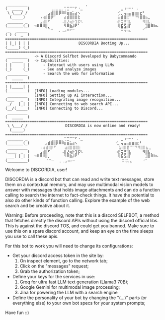 ```
 _________   ⠀⠀⠀⠀⠀⠀⠀⠀⠀⠀⠀⠀⠀⠀⠀⠀⠀⠀⠀⡀⠀⠀⠀⠀⠀⠀⠀⠀⠀⠀⠀⠀⠀⠀
(  _____  )  ⠀⠀⠀⠀⠀⠀⢀⣀⣀⣀⡀⢉⣉⠉⠉⠋⠐⣀⠀⠀⠀⠀⠀⠀⠀⠀⠀⠀⠀⠀⠀⠀⣀⠰⠒⠒⠂⠀⠄⠀⠀⠀⠀⠀⠀⠀
 \ \___/ /   ⠀⠀⠀⠀⠀⣠⣾⣿⣿⡿⠿⠿⣶⣶⣥⣴⠢⠀⠀⠀⠀⠀⠀⠀⠀⠀⠀⠀⠀⠀⠀⢊⡀⢤⣤⣤⣶⣶⣶⣖⠃⠀⠀⠀⠀⠀
  (_____)    ⠀⠀⠠⢴⣾⣿⡿⠋⠀⠀⠀⣴⣾⣿⣿⣿⣗⠀⠀⠀⠀⠀⠀⠀⠀⠀⠀⠀⠀⠀⠀⣥⣾⣿⣟⠉⠉⠙⠻⣿⣿⣦⣀⠀⠀⠀
 _______ _   ⠀⠀⣠⣾⣿⠋⠀⠀⠀⠀⠠⣿⣜⢶⡗⣹⡯⠣⠀⠀⠀⠀⠀⠀⠀⠀⠀⠀⠀⠀⠰⣟⢭⣛⢹⣧⠀⠀⠀⠀⠻⣿⣧⡀⠀⠀
(_______(_)  ⠲⠿⠿⠿⣿⡀⠀⠀⠀⠀⠀⠻⠿⣷⡼⠟⠁⠀⠀⠀⠀⠀⠀⠀⠀⠀⠀⠀⠀⠀⠀⢿⣯⣫⣼⡏⠀⠀⠀⠀⠀⣹⣿⠿⠷⠦
 _   _____   ⠀⠀⠀⠀⠈⠉⠒⠀⠀⡀⢀⣠⠶⠖⠒⠀⠀⠀⠀⠀⠀⠀⠀⠀⠀⠀⠀⠀⠀⠀⠀⠀⠭⢭⢥⣄⠀⠀⠀⠀⠊⠁⠀⠀⠀⠀
( ) (  _  )  ================================================================
| |_| | | |                      DISCORDIA Booting Up...
(_____) (_)  ================================================================
 _________   -> A Discord Selfbot Developed by Babycommando
(  _____  )  -> Capabilities:
| |     | |      - Interact with users using LLMs
(_)     (_)      - See and analyze images
 _________       - Search the web for information
(  _____  )  ================================================================
| |_____| |
(_________)  [INFO] Loading modules...
 _________   [INFO] Setting up AI interaction...
(___   _  )  [INFO] Integrating image recognition...
 _/   |_| |  [INFO] Connecting to web search API...
(__/(_____)  [INFO] Connecting to Discord...
 _________
(  _____  )  ================================================================
 \ \___/ /                 DISCORDIA is now online and ready!
  (_____)    ================================================================
 _______ _   ⠀⠀⠀⠀⠀⠀⢀⣀⣀⣀⡀⢉⣉⠉⠉⠋⠐⣀⠀⠀⠀⠀⠀⠀⠀⠀⠀⠀⠀⠀⠀⠀⣀⠰⠒⠒⠂⠀⠄⠀⠀⠀⠀⠀⠀⠀⠀
(_______(_)  ⠀⠀⠀⠀⣠⣾⣿⣿⡿⠿⠿⣶⣶⣥⣴⠢⠀⠀⠀⠀⠀⠀⠀⠀⠀⠀⠀⠀⠀⠀⢊⡀⢤⣤⣤⣶⣶⣶⣖⠃⠀⠀⠀⠀⠀
 _________  ⠀⠀⠀⠠⢴⣾⣿⡿⠋⠀⠀⠀⣴⣾⣿⣿⣿⣗⠀⠀⠀⠀⠀⠀⠀⠀⠀⠀⠀⠀⠀⠀⣥⣾⣿⣟⠉⠉⠙⠻⣿⣿⣦⣀⠀⠀⠀
(____  _  )  ⠀⠀⣠⣾⣿⠋⠀⠀⠀⠀⠠⣿⣜⢶⡗⣹⡯⠣⠀⠀⠀⠀⠀⠀⠀⠀⠀⠀⠀⠀⠰⣟⢭⣛⢹⣧⠀⠀⠀⠀⠻⣿⣧⡀⠀⠀
 ___| |_| |  ⠲⠿⠿⠿⣿⡀⠀⠀⠀⠀⠀⠻⠿⣷⡼⠟⠁⠀⠀⠀⠀⠀⠀⠀⠀⠀⠀⠀⠀⠀⠀⢿⣯⣫⣼⡏⠀⠀⠀⠀⠀⣹⣿⠿⠷⠦
(_________)      ⠀⠈⠉⠒⠀⠀⡀⢀⣠⠶⠖⠒⠀⠀⠀⠀⠀⠀⠀⠀⠀⠀⠀⠀⠀⠀⠀⠀⠀⠭⢭⢥⣄⠀⠀⠀⠀⠊⠁⠀⠀⠀⠀
```

Welcome to DISCORDIA, user!

DISCORDIA is a discord bot that can read and write text messages,
store them on a contextual memory, and may use multimodal vision
models to answer with messages that holds image attachments and
can do a function calling to search the internet to fact-check
things. It have the potential to also do other kinds of function
calling. Explore the example of the web search and be creative about it.

Warning: Before proceeding, note that this is a discord SELFBOT,
a method that fetches directly the discord APIs without using the
discord official libs. This is against the discord TOS, and could
get you banned. Make sure to use this on a spare discord account,
and keep an eye on the time sleeps you use to call these apis.

For this bot to work you will need to change its configurations:

- Get your discord access token in the site by:
  1. On inspect element, go to the network tab;
  2. Click on the "messages" request;
  3. Grab the authorization token;
- Define your keys for the services in use:
  1. Groq for ultra fast LLM text generation (Llama3 70B);
  2. Google Gemini for multimodal image processing;
  3. Jina for powering the LLM with a search engine
- Define the personality of your bot by changing the "(...)"
  parts (or everything else) to your own bot specs for your system prompts;

Have fun ::)
